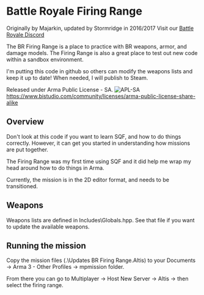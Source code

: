 # Battle Royale Firing Range
Originally by Majarkin, updated by Stormridge in 2016/2017
Visit our [Battle Royale Discord](https://discord.gg/0VyanbPZ8SsaJU5p)

The BR Firing Range is a place to practice with BR weapons, armor, and damage models.  The Firing Range is also a great place to test out new code within a sandbox environment.

I'm putting this code in github so others can modify the weapons lists and keep it up to date!  When needed, I will publish to Steam.

Released under Arma Public License - SA. ![APL-SA](https://www.bistudio.com/assets/img/licenses/APL-SA.png) 
https://www.bistudio.com/community/licenses/arma-public-license-share-alike


## Overview
Don't look at this code if you want to learn SQF, and how to do things correctly.  However, it can get you started in understanding how missions are put together.

The Firing Range was my first time using SQF and it did help me wrap my head around how to do things in Arma.

Currently, the mission is in the 2D editor format, and needs to be transitioned.

## Weapons
Weapons lists are defined in Includes\Globals.hpp.   See that file if you want to update the available weapons.

## Running the mission
Copy the mission files (.\Updates BR Firing Range.Altis) to your Documents -> Arma 3 - Other Profiles -> mpmission folder.

From there you can go to Multiplayer -> Host New Server -> Altis -> then select the firing range.
